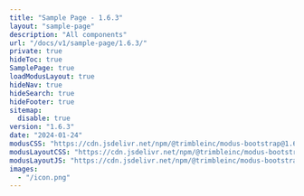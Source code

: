 ```yaml
---
title: "Sample Page - 1.6.3"
layout: "sample-page"
description: "All components"
url: "/docs/v1/sample-page/1.6.3/"
private: true
hideToc: true
SamplePage: true
loadModusLayout: true
hideNav: true
hideSearch: true
hideFooter: true
sitemap:
  disable: true
version: "1.6.3"
date: "2024-01-24"
modusCSS: "https://cdn.jsdelivr.net/npm/@trimbleinc/modus-bootstrap@1.6.3/dist/"
modusLayoutCSS: "https://cdn.jsdelivr.net/npm/@trimbleinc/modus-bootstrap@1.6.3/dist/modus-layout.min.css"
modusLayoutJS: "https://cdn.jsdelivr.net/npm/@trimbleinc/modus-bootstrap@1.6.3/dist/modus-layout.min.js"
images:
  - "/icon.png"
---
```


<style>
@media (prefers-color-scheme: dark) {
  .grid-item.bg-white {
    background-color: #171c1e !important;
  }
  .modus-content {
    background-color: #252a2e !important;
  }
}
</style>
